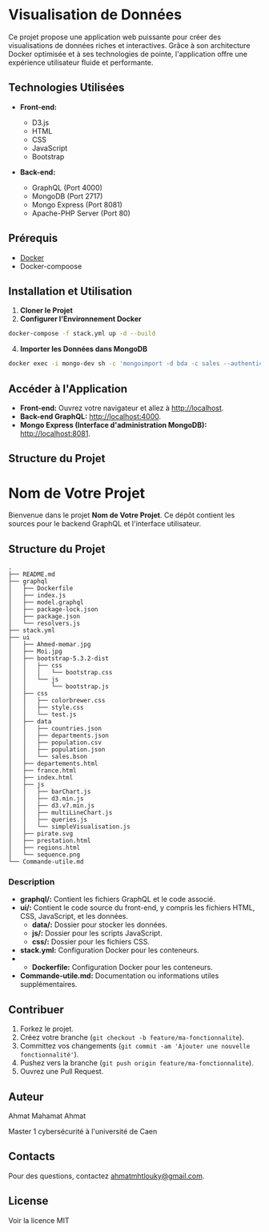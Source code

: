 # Visualisation de Données

Ce projet propose une application web puissante pour créer des visualisations de données riches et interactives. 
Grâce à son architecture Docker optimisée et à ses technologies de pointe, l'application offre une expérience 
utilisateur fluide et performante.

## Technologies Utilisées
- **Front-end:**
  - D3.js
  - HTML
  - CSS
  - JavaScript
  - Bootstrap

- **Back-end:**
  - GraphQL (Port 4000)
  - MongoDB (Port 2717)
  - Mongo Express (Port 8081)
  - Apache-PHP Server (Port 80)

## Prérequis
- [Docker](https://www.docker.com/get-started)
- Docker-compoose

## Installation et Utilisation

1. **Cloner le Projet**
2. **Configurer l'Environnement Docker**
```bash
docker-compose -f stack.yml up -d --build
```
4. **Importer les Données dans MongoDB**
```bash
docker exec -i mongo-dev sh -c 'mongoimport -d bda -c sales --authenticationDatabase admin -u root -p example' < ui/data/sales.bson
```
## Accéder à l'Application

- **Front-end:** Ouvrez votre navigateur et allez à [http://localhost](http://localhost).
- **Back-end GraphQL:** [http://localhost:4000](http://localhost:4000).
- **Mongo Express (Interface d'administration MongoDB):** [http://localhost:8081](http://localhost:8081).

## Structure du Projet
# Nom de Votre Projet

Bienvenue dans le projet **Nom de Votre Projet**. Ce dépôt contient les sources pour le backend GraphQL et l'interface utilisateur.

## Structure du Projet

```plaintext
.
├── README.md
├── graphql
│   ├── Dockerfile
│   ├── index.js
│   ├── model.graphql
│   ├── package-lock.json
│   ├── package.json
│   └── resolvers.js
├── stack.yml
├── ui
│   ├── Ahmed-memar.jpg
│   ├── Moi.jpg
│   ├── bootstrap-5.3.2-dist
│   │   ├── css
│   │   │   └── bootstrap.css
│   │   └── js
│   │       └── bootstrap.js
│   ├── css
│   │   ├── colorbrewer.css
│   │   ├── style.css
│   │   └── test.js
│   ├── data
│   │   ├── countries.json
│   │   ├── departments.json
│   │   ├── population.csv
│   │   ├── population.json
│   │   └── sales.bson
│   ├── departements.html
│   ├── france.html
│   ├── index.html
│   ├── js
│   │   ├── barChart.js
│   │   ├── d3.min.js
│   │   ├── d3.v7.min.js
│   │   ├── multiLineChart.js
│   │   ├── queries.js
│   │   └── simpleVisualisation.js
│   ├── pirate.svg
│   ├── prestation.html
│   ├── regions.html
│   └── sequence.png
└── Commande-utile.md
```

### Description
- **graphql/:** Contient les fichiers GraphQL et le code associé.
- **ui/:** Contient le code source du front-end, y compris les fichiers HTML, CSS, JavaScript, et les données.
  - **data/:** Dossier pour stocker les données.
  - **js/:** Dossier pour les scripts JavaScript.
  - **css/:** Dossier pour les fichiers CSS.
- **stack.yml:** Configuration Docker pour les conteneurs.
- - **Dockerfile:** Configuration Docker pour les conteneurs.
- **Commande-utile.md:** Documentation ou informations utiles supplémentaires.

## Contribuer

1. Forkez le projet.
2. Créez votre branche (`git checkout -b feature/ma-fonctionnalite`).
3. Committez vos changements (`git commit -am 'Ajouter une nouvelle fonctionnalité'`).
4. Pushez vers la branche (`git push origin feature/ma-fonctionnalite`).
5. Ouvrez une Pull Request.

## Auteur

Ahmat Mahamat Ahmat

Master 1 cybersécurité à l'université de Caen

## Contacts

Pour des questions, contactez [ahmatmhtlouky@gmail.com](mailto:ahmatmhtlouky@gmail.com).

## License

Voir la licence MIT
